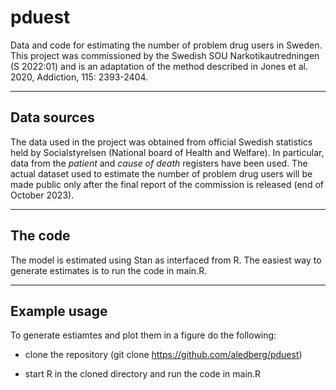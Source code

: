 # pduest
Data and code for estimating the number of problem drug users in Sweden. This project was commissioned by the Swedish SOU Narkotikautredningen (S 2022:01)
and is an adaptation of the method described in Jones et al. 2020, Addiction, 115: 2393-2404. 

---
## Data sources
The data used in the project was obtained from official Swedish statistics held by Socialstyrelsen (National board of Health and Welfare). In particular, data from the *patient* and *cause of death* registers have been used. The actual dataset used to estimate the number of problem drug users will be made public only after the final report of the commission is released (end of October 2023).

---
## The code
The model is estimated using Stan as interfaced from R. The easiest way to generate estimates is to run the code in main.R. 

---

## Example usage

To generate estiamtes and plot them in a figure do the following: 

* clone the repository (git clone https://github.com/aledberg/pduest)

* start R in the cloned directory and run the code in main.R

